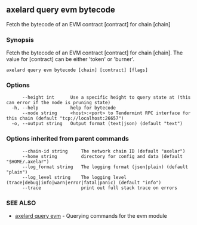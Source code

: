 ## axelard query evm bytecode

Fetch the bytecode of an EVM contract [contract] for chain [chain]

### Synopsis

Fetch the bytecode of an EVM contract [contract] for chain [chain]. The value for [contract] can be either 'token' or 'burner'.

```
axelard query evm bytecode [chain] [contract] [flags]
```

### Options

```
      --height int      Use a specific height to query state at (this can error if the node is pruning state)
  -h, --help            help for bytecode
      --node string     <host>:<port> to Tendermint RPC interface for this chain (default "tcp://localhost:26657")
  -o, --output string   Output format (text|json) (default "text")
```

### Options inherited from parent commands

```
      --chain-id string     The network chain ID (default "axelar")
      --home string         directory for config and data (default "$HOME/.axelar")
      --log_format string   The logging format (json|plain) (default "plain")
      --log_level string    The logging level (trace|debug|info|warn|error|fatal|panic) (default "info")
      --trace               print out full stack trace on errors
```

### SEE ALSO

- [axelard query evm](axelard_query_evm.md) - Querying commands for the evm module
